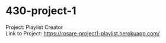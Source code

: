 # 430-project-1

Project: Playlist Creator <br>
Link to Project: https://rosare-project1-playlist.herokuapp.com/

